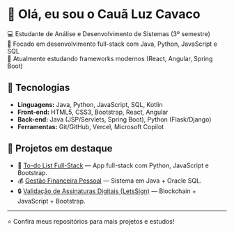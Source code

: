 # 👋 Olá, eu sou o Cauã Luz Cavaco  

💻 Estudante de Análise e Desenvolvimento de Sistemas (3º semestre)  
🚀 Focado em desenvolvimento full-stack com Java, Python, JavaScript e SQL  
🌱 Atualmente estudando frameworks modernos (React, Angular, Spring Boot)  

## 🔧 Tecnologias
- **Linguagens:** Java, Python, JavaScript, SQL, Kotlin  
- **Front-end:** HTML5, CSS3, Bootstrap, React, Angular  
- **Back-end:** Java (JSP/Servlets, Spring Boot), Python (Flask/Django)  
- **Ferramentas:** Git/GitHub, Vercel, Microsoft Copilot  

## 📂 Projetos em destaque
- 📝 [To-do List Full-Stack](https://github.com/CauaLc/To-do-List) — App full-stack com Python, JavaScript e Bootstrap.  
- 💰 [Gestão Financeira Pessoal](https://github.com/CauaLc/Fintech) — Sistema em Java + Oracle SQL.  
- 🔒 [Validação de Assinaturas Digitais (LetsSign)](https://github.com/CauaLc/LetsSign-Fiap) — Blockchain + JavaScript + Bootstrap.  

---
⭐ Confira meus repositórios para mais projetos e estudos!


